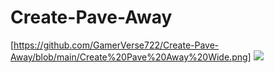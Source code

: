 # Create-Pave-Away
[https://github.com/GamerVerse722/Create-Pave-Away/blob/main/Create%20Pave%20Away%20Wide.png]
[![](https://dcbadge.vercel.app/api/server/AjE6VMmRJ4)](https://discord.gg/AjE6VMmRJ4)
